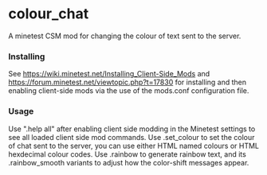 # colour_chat
A minetest CSM mod for changing the colour of text sent to the server.

### Installing
See https://wiki.minetest.net/Installing_Client-Side_Mods and https://forum.minetest.net/viewtopic.php?t=17830 for installing and then enabling client-side mods via the use of the mods.conf configuration file.

### Usage
Use ".help all" after enabling client side modding in the Minetest settings to see all loaded client side mod commands.
Use .set_colour to set the colour of chat sent to the server, you can use either HTML named colours or HTML hexdecimal colour codes. Use .rainbow to generate rainbow text, and its .rainbow_smooth variants to adjust how the color-shift messages appear.
